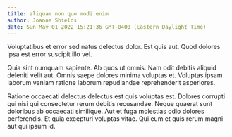 ```yaml
---
title: aliquam non quo modi enim
author: Joanne Shields
date: Sun May 01 2022 15:21:36 GMT-0400 (Eastern Daylight Time)
---
```

Voluptatibus et error sed natus delectus dolor. Est quis aut. Quod dolores ipsa est error suscipit illo vel.

 Quia sint numquam sapiente. Ab quos ut omnis. Nam odit debitis aliquid deleniti velit aut. Omnis saepe dolores minima voluptas et. Voluptas ipsam laborum veniam ratione laborum repudiandae reprehenderit asperiores.

 Ratione occaecati delectus delectus est quis voluptas est. Dolores corrupti qui nisi qui consectetur rerum debitis recusandae. Neque quaerat sunt doloribus ab occaecati similique. Aut et fuga molestias odio dolores perferendis. Et quia excepturi voluptas vitae. Qui eum et quis rerum magni aut qui ipsum id.
